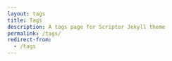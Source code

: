 ```yaml
---
layout: tags
title: Tags
description: A tags page for Scriptor Jekyll theme
permalink: /tags/
redirect-from:
  - /tags
---
```

